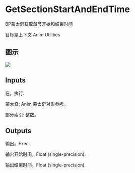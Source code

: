 # GetSectionStartAndEndTime

BP蒙太奇获取章节开始和结束时间

目标是上下文 Anim Utilities

## 图示

![]($-20221218-18305287.png)

## Inputs

在。执行.

蒙太奇: Anim 蒙太奇对象参考。

部分索引: 整数。 

## Outputs

输出。Exec.

输出开始时间。Float (single-precision).

输出结束时间。Float (single-precision).
